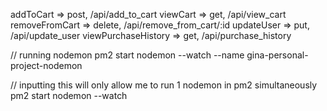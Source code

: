 addToCart => post, /api/add_to_cart
viewCart => get, /api/view_cart
removeFromCart => delete, /api/remove_from_cart/:id
updateUser => put, /api/update_user
viewPurchaseHistory => get, /api/purchase_history

// running nodemon
pm2 start nodemon --watch --name gina-personal-project-nodemon

// inputting this will only allow me to run 1 nodemon in pm2 simultaneously
pm2 start nodemon --watch
